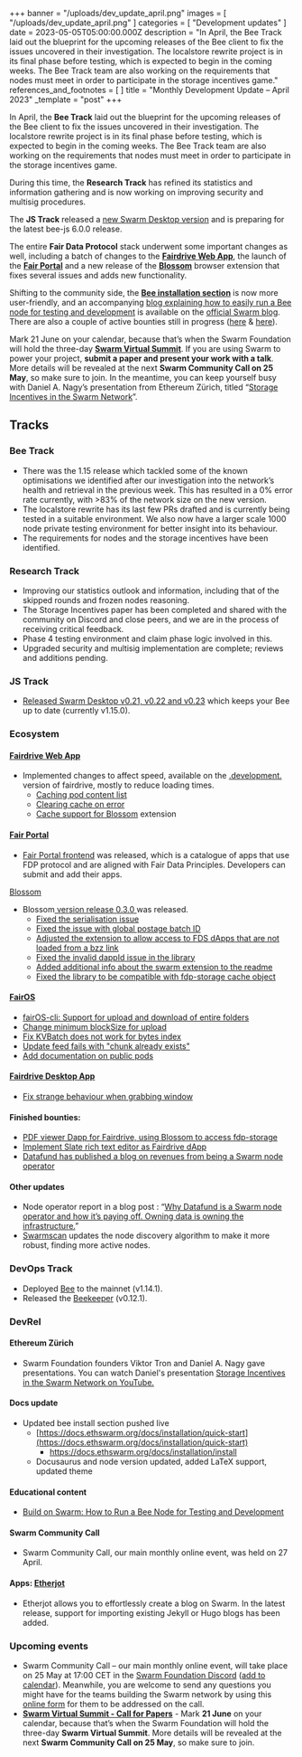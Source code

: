 +++
banner = "/uploads/dev_update_april.png"
images = [ "/uploads/dev_update_april.png" ]
categories = [ "Development updates" ]
date = 2023-05-05T05:00:00.000Z
description = "In April, the Bee Track laid out the blueprint for the upcoming releases of the Bee client to fix the issues uncovered in their investigation. The localstore rewrite project is in its final phase before testing, which is expected to begin in the coming weeks. The Bee Track team are also working on the requirements that nodes must meet in order to participate in the storage incentives game."
references_and_footnotes = [ ]
title = "Monthly Development Update – April 2023"
_template = "post"
+++

In April, the **Bee Track** laid out the blueprint for the upcoming releases of the Bee client to fix the issues uncovered in their investigation. The localstore rewrite project is in its final phase before testing, which is expected to begin in the coming weeks. The Bee Track team are also working on the requirements that nodes must meet in order to participate in the storage incentives game.

During this time, the **Research Track** has refined its statistics and information gathering and is now working on improving security and multisig procedures.

The **JS Track** released a [new Swarm Desktop version](https://github.com/ethersphere/swarm-desktop/releases) and is preparing for the latest bee-js 6.0.0 release.

The entire **Fair Data Protocol** stack underwent some important changes as well, including a batch of changes to the **[Fairdrive Web App](https://app.fairdrive.fairdatasociety.org/)**, the launch of the **[Fair Portal](https://fairdrive.fairdatasociety.org/apps/fportal)** and a new release of the **[Blossom](https://github.com/fairDataSociety/blossom)** browser extension that fixes several issues and adds new functionality.

Shifting to the community side, the **[Bee installation section](https://docs.ethswarm.org/docs/installation/quick-start)** is now more user-friendly, and an accompanying [blog explaining how to easily run a Bee node for testing and development](https://blog.ethswarm.org/foundation/2023/build-on-swarm-how-to-run-a-bee-node-for-testing-and-development/) is available on the [official Swarm blog](https://blog.ethswarm.org/). There are also a couple of active bounties still in progress ([here](https://app.zenhub.com/workspaces/bounties-6305d6269c97be273b00e01a/issues/gh/fairdatasociety/bounties-internal/46) & [here](https://bounties.gitcoin.co/issue/29842)).

Mark 21 June on your calendar, because that’s when the Swarm Foundation will hold the three-day **[Swarm Virtual Summit](https://summit.ethswarm.org/)**. If you are using Swarm to power your project, **submit a paper and present your work with a talk**. More details will be revealed at the next **Swarm Community Call on 25 May**, so make sure to join. In the meantime, you can keep yourself busy with Daniel A. Nagy’s presentation from Ethereum Zürich, titled “[Storage Incentives in the Swarm Network](https://www.youtube.com/watch?v=MyINf__6e6o)”.

## Tracks

### Bee Track

- There was the 1.15 release which tackled some of the known optimisations we identified after our investigation into the network’s health and retrieval in the previous week. This has resulted in a 0% error rate currently, with >83% of the network size on the new version.
- The localstore rewrite has its last few PRs drafted and is currently being tested in a suitable environment. We also now have a larger scale 1000 node private testing environment for better insight into its behaviour.
- The requirements for nodes and the storage incentives have been identified.

### Research Track

- Improving our statistics outlook and information, including that of the skipped rounds and frozen nodes reasoning.
- The Storage Incentives paper has been completed and shared with the community on Discord and close peers, and we are in the process of receiving critical feedback.
- Phase 4 testing environment and claim phase logic involved in this.
- Upgraded security and multisig implementation are complete; reviews and additions pending.

### JS Track

- [Released Swarm Desktop v0.21, v0.22 and v0.23](https://github.com/ethersphere/swarm-desktop/releases) which keeps your Bee up to date (currently v1.15.0).

### Ecosystem

#### [Fairdrive Web App](https://app.fairdrive.fairdatasociety.org/)

- Implemented changes to affect speed, available on the [.development.](https://app.fairdrive.dev.fairdatasociety.org/) version of fairdrive, mostly to reduce loading times.
  - [Caching pod content list](https://github.com/fairDataSociety/fairdrive-theapp/pull/306)
  - [Clearing cache on error](https://github.com/fairDataSociety/fairdrive-theapp/issues/311)
  - [Cache support for Blossom](https://github.com/fairDataSociety/fairdrive-theapp/pull/323) extension

#### [Fair Portal](https://github.com/fairDataSociety/fair-portal)

- [Fair Portal frontend](https://https://fairdrive.fairdatasociety.org/apps/fportal) was released, which is a catalogue of apps that use FDP protocol and are aligned with Fair Data Principles. Developers can submit and add their apps.

[Blossom](https://github.com/fairDataSociety/blossom)

- Blossom[ version release 0.3.0 ](https://github.com/fairDataSociety/blossom/compare/blossom-ext-v0.2.3...blossom-ext-v0.3.0) was released.
  - [Fixed the serialisation issue](https://github.com/fairDataSociety/blossom/issues/130)
  - [Fixed the issue with global postage batch ID](https://github.com/fairDataSociety/blossom/issues/121)
  - [Adjusted the extension to allow access to FDS dApps that are not loaded from a bzz link](https://github.com/fairDataSociety/blossom/pull/122)
  - [Fixed the invalid dappId issue in the library](https://github.com/fairDataSociety/blossom/issues/117)
  - [Added additional info about the swarm extension to the readme](https://github.com/fairDataSociety/blossom/issues/128)
  - [Fixed the library to be compatible with fdp-storage cache object](https://github.com/fairDataSociety/blossom/pull/143)

#### [FairOS](https://github.com/fairDataSociety/fairOS-dfs)

- [fairOS-cli: Support for upload and download of entire folders](https://github.com/fairDataSociety/fairOS-dfs/issues/25)
- [Change minimum blockSize for upload](https://github.com/fairDataSociety/fairOS-dfs/issues/315)
- [Fix KVBatch does not work for bytes index](https://github.com/fairDataSociety/fairOS-dfs/issues/472)
- [Update feed fails with "chunk already exists"](https://github.com/fairDataSociety/fairOS-dfs/issues/473)
- [Add documentation on public pods](https://github.com/fairDataSociety/fairOS-docs/issues/51)

#### [Fairdrive Desktop App](https://github.com/fairDataSociety/fairdrive-desktop-app)

- [Fix strange behaviour when grabbing window](https://github.com/fairDataSociety/fairdrive-desktop-app/issues/162)

#### Finished bounties:

- [PDF viewer Dapp for Fairdrive, using Blossom to access fdp-storage](https://bounties.gitcoin.co/issue/29812)
- [Implement Slate rich text editor as Fairdrive dApp](https://bounties.gitcoin.co/issue/29819)
- [Datafund has published a blog on revenues from being a Swarm node operator](https://blog.datafund.net/why-datafund-is-a-swarm-node-operator-and-how-its-paying-off-fd92e9906785)

#### Other updates

- Node operator report in a blog post : “[Why Datafund is a Swarm node operator and how it’s paying off. Owning data is owning the infrastructure.](https://blog.datafund.net/why-datafund-is-a-swarm-node-operator-and-how-its-paying-off-fd92e9906785)”
- [Swarmscan](https://swarmscan.io/) updates the node discovery algorithm to make it more robust, finding more active nodes.

### DevOps Track

- Deployed [Bee](https://github.com/ethersphere/bee) to the mainnet (v1.14.1).
- Released the [Beekeeper](https://github.com/ethersphere/beekeeper) (v0.12.1).

### DevRel

#### Ethereum Zürich

- Swarm Foundation founders Viktor Tron and Daniel A. Nagy gave presentations. You can watch Daniel's presentation [Storage Incentives in the Swarm Network on YouTube. ](https://www.youtube.com/watch?v=MyINf__6e6o)

#### Docs update

- Updated bee install section pushed live
  - [https://docs.ethswarm.org/docs/installation/quick-start](https://docs.ethswarm.org/docs/installation/quick-start)
    - https://docs.ethswarm.org/docs/installation/install
  - Docusaurus and node version updated, added LaTeX support, updated theme

#### Educational content

- [Build on Swarm: How to Run a Bee Node for Testing and Development](https://blog.ethswarm.org/foundation/2023/build-on-swarm-how-to-run-a-bee-node-for-testing-and-development/)

#### Swarm Community Call

- Swarm Community Call, our main monthly online event, was held on 27 April.

#### Apps: **[Etherjot](https://github.com/Cafe137/etherjot)**

- Etherjot allows you to effortlessly create a blog on Swarm. In the latest release, support for importing existing Jekyll or Hugo blogs has been added.

### Upcoming events

- Swarm Community Call – our main monthly online event, will take place on 25 May at 17:00 CET in the [Swarm Foundation Discord](https://discord.com/channels/799027393297514537/801438093927776286) ([add to calendar](https://www.addevent.com/event/yr16580319)). Meanwhile, you are welcome to send any questions you might have for the teams building the Swarm network by using this [online form](https://airtable.com/shrBRyrMkXFsJvLS3) for them to be addressed on the call.
- **[Swarm Virtual Summit - Call for Papers](https://summit.ethswarm.org/)** - Mark **21 June** on your calendar, because that’s when the Swarm Foundation will hold the three-day **Swarm Virtual Summit**. More details will be revealed at the next **Swarm Community Call on 25 May**, so make sure to join.
